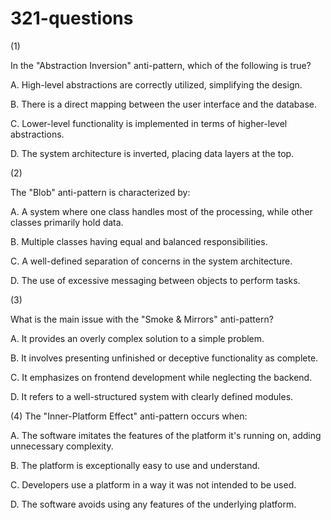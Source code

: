 # 321-questions

(1)

In the "Abstraction Inversion" anti-pattern, which of the following is true?

A. High-level abstractions are correctly utilized, simplifying the design.

B. There is a direct mapping between the user interface and the database.

C. Lower-level functionality is implemented in terms of higher-level abstractions.

D. The system architecture is inverted, placing data layers at the top.


(2)

The "Blob" anti-pattern is characterized by:

A. A system where one class handles most of the processing, while other classes primarily hold data.

B. Multiple classes having equal and balanced responsibilities.

C. A well-defined separation of concerns in the system architecture.

D. The use of excessive messaging between objects to perform tasks.


(3)

What is the main issue with the "Smoke & Mirrors" anti-pattern?

A. It provides an overly complex solution to a simple problem.

B. It involves presenting unfinished or deceptive functionality as complete.

C. It emphasizes on frontend development while neglecting the backend.

D. It refers to a well-structured system with clearly defined modules.


(4)
The "Inner-Platform Effect" anti-pattern occurs when:

A. The software imitates the features of the platform it's running on, adding unnecessary complexity.

B. The platform is exceptionally easy to use and understand.

C. Developers use a platform in a way it was not intended to be used.

D. The software avoids using any features of the underlying platform.


